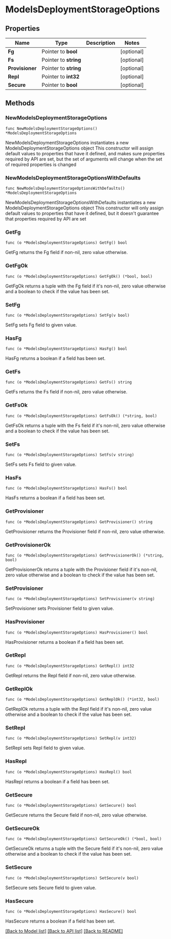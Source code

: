 # ModelsDeploymentStorageOptions

## Properties

Name | Type | Description | Notes
------------ | ------------- | ------------- | -------------
**Fg** | Pointer to **bool** |  | [optional] 
**Fs** | Pointer to **string** |  | [optional] 
**Provisioner** | Pointer to **string** |  | [optional] 
**Repl** | Pointer to **int32** |  | [optional] 
**Secure** | Pointer to **bool** |  | [optional] 

## Methods

### NewModelsDeploymentStorageOptions

`func NewModelsDeploymentStorageOptions() *ModelsDeploymentStorageOptions`

NewModelsDeploymentStorageOptions instantiates a new ModelsDeploymentStorageOptions object
This constructor will assign default values to properties that have it defined,
and makes sure properties required by API are set, but the set of arguments
will change when the set of required properties is changed

### NewModelsDeploymentStorageOptionsWithDefaults

`func NewModelsDeploymentStorageOptionsWithDefaults() *ModelsDeploymentStorageOptions`

NewModelsDeploymentStorageOptionsWithDefaults instantiates a new ModelsDeploymentStorageOptions object
This constructor will only assign default values to properties that have it defined,
but it doesn't guarantee that properties required by API are set

### GetFg

`func (o *ModelsDeploymentStorageOptions) GetFg() bool`

GetFg returns the Fg field if non-nil, zero value otherwise.

### GetFgOk

`func (o *ModelsDeploymentStorageOptions) GetFgOk() (*bool, bool)`

GetFgOk returns a tuple with the Fg field if it's non-nil, zero value otherwise
and a boolean to check if the value has been set.

### SetFg

`func (o *ModelsDeploymentStorageOptions) SetFg(v bool)`

SetFg sets Fg field to given value.

### HasFg

`func (o *ModelsDeploymentStorageOptions) HasFg() bool`

HasFg returns a boolean if a field has been set.

### GetFs

`func (o *ModelsDeploymentStorageOptions) GetFs() string`

GetFs returns the Fs field if non-nil, zero value otherwise.

### GetFsOk

`func (o *ModelsDeploymentStorageOptions) GetFsOk() (*string, bool)`

GetFsOk returns a tuple with the Fs field if it's non-nil, zero value otherwise
and a boolean to check if the value has been set.

### SetFs

`func (o *ModelsDeploymentStorageOptions) SetFs(v string)`

SetFs sets Fs field to given value.

### HasFs

`func (o *ModelsDeploymentStorageOptions) HasFs() bool`

HasFs returns a boolean if a field has been set.

### GetProvisioner

`func (o *ModelsDeploymentStorageOptions) GetProvisioner() string`

GetProvisioner returns the Provisioner field if non-nil, zero value otherwise.

### GetProvisionerOk

`func (o *ModelsDeploymentStorageOptions) GetProvisionerOk() (*string, bool)`

GetProvisionerOk returns a tuple with the Provisioner field if it's non-nil, zero value otherwise
and a boolean to check if the value has been set.

### SetProvisioner

`func (o *ModelsDeploymentStorageOptions) SetProvisioner(v string)`

SetProvisioner sets Provisioner field to given value.

### HasProvisioner

`func (o *ModelsDeploymentStorageOptions) HasProvisioner() bool`

HasProvisioner returns a boolean if a field has been set.

### GetRepl

`func (o *ModelsDeploymentStorageOptions) GetRepl() int32`

GetRepl returns the Repl field if non-nil, zero value otherwise.

### GetReplOk

`func (o *ModelsDeploymentStorageOptions) GetReplOk() (*int32, bool)`

GetReplOk returns a tuple with the Repl field if it's non-nil, zero value otherwise
and a boolean to check if the value has been set.

### SetRepl

`func (o *ModelsDeploymentStorageOptions) SetRepl(v int32)`

SetRepl sets Repl field to given value.

### HasRepl

`func (o *ModelsDeploymentStorageOptions) HasRepl() bool`

HasRepl returns a boolean if a field has been set.

### GetSecure

`func (o *ModelsDeploymentStorageOptions) GetSecure() bool`

GetSecure returns the Secure field if non-nil, zero value otherwise.

### GetSecureOk

`func (o *ModelsDeploymentStorageOptions) GetSecureOk() (*bool, bool)`

GetSecureOk returns a tuple with the Secure field if it's non-nil, zero value otherwise
and a boolean to check if the value has been set.

### SetSecure

`func (o *ModelsDeploymentStorageOptions) SetSecure(v bool)`

SetSecure sets Secure field to given value.

### HasSecure

`func (o *ModelsDeploymentStorageOptions) HasSecure() bool`

HasSecure returns a boolean if a field has been set.


[[Back to Model list]](../README.md#documentation-for-models) [[Back to API list]](../README.md#documentation-for-api-endpoints) [[Back to README]](../README.md)


